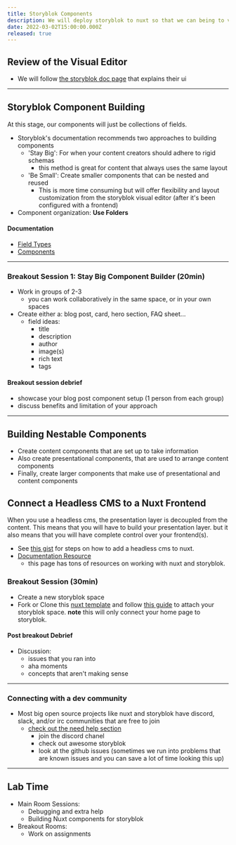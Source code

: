 ```yaml
---
title: Storyblok Components
description: We will deploy storyblok to nuxt so that we can being to view our content
date: 2022-03-02T15:00:00.000Z
released: true
---
```


## Review of the Visual Editor

- We will follow [the storyblok doc page](https://www.storyblok.com/docs/guide/essentials/ui) that explains their ui

---

## Storyblok Component Building

At this stage, our components will just be collections of fields.

- Storyblok's documentation recommends two approaches to building components
  - 'Stay Big': For when your content creators should adhere to rigid schemas
    - this method is great for content that always uses the same layout
  - 'Be Small': Create smaller components that can be nested and reused
    - This is more time consuming but will offer flexibility and layout customization from the storyblok visual editor (after it's been configured with a frontend)
- Component organization: **Use Folders**

#### Documentation

- [Field Types](https://www.storyblok.com/docs/terminology/field-type)
- [Components](https://www.storyblok.com/docs/terminology/component)

---

### Breakout Session 1: Stay Big Component Builder (20min)

- Work in groups of 2-3
  - you can work collaboratively in the same space, or in your own spaces
- Create either a: blog post, card, hero section, FAQ sheet...
  - field ideas:
    - title
    - description
    - author
    - image(s)
    - rich text
    - tags

#### Breakout session debrief

- showcase your blog post component setup (1 person from each group)
- discuss benefits and limitation of your approach

---

## Building Nestable Components

- Create content components that are set up to take information
- Also create presentational components, that are used to arrange content components
- Finally, create larger components that make use of presentational and content components

###

## Connect a Headless CMS to a Nuxt Frontend

When you use a headless cms, the presentation layer is decoupled from the content. This means that you will have to build your presentation layer. but it also means that you will have complete control over your frontend(s).

- See [this gist](https://gist.github.com/lilyx13/03a8a0bda19524bfa89bd2d5f2ef7612) for steps on how to add a headless cms to nuxt.
- [Documentation Resource](https://www.storyblok.com/tc/nuxtjs)
  - this page has tons of resources on working with nuxt and storyblok.

### Breakout Session (30min)

- Create a new storyblok space
- Fork or Clone this [nuxt template]() and follow [this guide](https://gist.github.com/lilyx13/03a8a0bda19524bfa89bd2d5f2ef7612) to attach your storyblok space. **note** this will only connect your home page to storyblok.

#### Post breakout Debrief

- Discussion:
  - issues that you ran into
  - aha moments
  - concepts that aren't making sense

---

### Connecting with a dev community

- Most big open source projects like nuxt and storyblok have discord, slack, and/or irc communities that are free to join
  - [check out the need help section](https://www.storyblok.com/tc/nuxtjs)
    - join the discord chanel
    - check out awesome storyblok
    - look at the github issues (sometimes we run into problems that are known issues and you can save a lot of time looking this up)

---

## Lab Time

- Main Room Sessions:
  - Debugging and extra help
  - Building Nuxt components for storyblok
- Breakout Rooms:
  - Work on assignments
